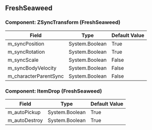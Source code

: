 ## FreshSeaweed

### Component: ZSyncTransform (FreshSeaweed)

|Field|Type|Default Value|
|---|---|---|
|m_syncPosition|System.Boolean|True|
|m_syncRotation|System.Boolean|True|
|m_syncScale|System.Boolean|False|
|m_syncBodyVelocity|System.Boolean|False|
|m_characterParentSync|System.Boolean|False|

### Component: ItemDrop (FreshSeaweed)

|Field|Type|Default Value|
|---|---|---|
|m_autoPickup|System.Boolean|True|
|m_autoDestroy|System.Boolean|True|

